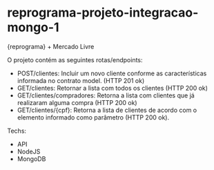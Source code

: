 # reprograma-projeto-integracao-mongo-1
{reprograma} + Mercado Livre

O projeto contém as seguintes rotas/endpoints:
* POST/clientes:
Incluir um novo cliente conforme as características informada no contrato model. (HTTP 201 ok)
* GET/clientes:
Retornar a lista com todos os clientes (HTTP 200 ok)
* GET/clientes/compradores:
Retorna a lista com clientes que já realizaram alguma compra (HTTP 200 ok)
* GET/clientes/{cpf}:
Retorna a lista de clientes de acordo com o elemento informado como parâmetro (HTTP 200 ok).

Techs:
* API
* NodeJS
* MongoDB
